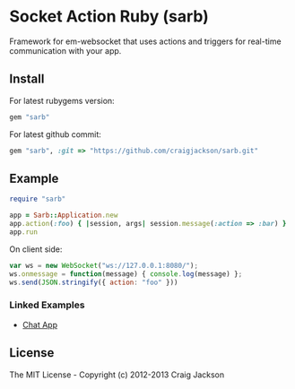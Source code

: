 # Socket Action Ruby (sarb)

Framework for em-websocket that uses actions and triggers for real-time communication with your app.

## Install

For latest rubygems version:

```ruby
gem "sarb"
```

For latest github commit:

```ruby
gem "sarb", :git => "https://github.com/craigjackson/sarb.git"
```

## Example

```ruby
require "sarb"

app = Sarb::Application.new
app.action(:foo) { |session, args| session.message(:action => :bar) }
app.run
```

On client side:

```javascript
var ws = new WebSocket("ws://127.0.0.1:8080/");
ws.onmessage = function(message) { console.log(message) };
ws.send(JSON.stringify({ action: "foo" }))
```

### Linked Examples

- [Chat App](https://github.com/craigjackson/sarb-chat)

## License

The MIT License - Copyright (c) 2012-2013 Craig Jackson

